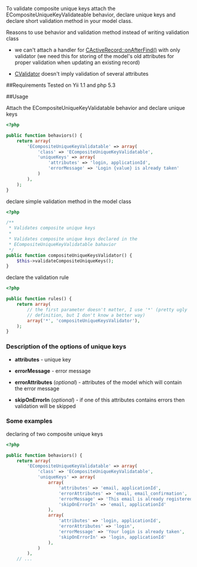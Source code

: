 To validate composite unique keys attach the ECompositeUniqueKeyValidateable behavior, declare unique keys and declare short validation method in your model class.

Reasons to use behavior and validation method instead of writing validation class

 * we can't attach a handler for [CActiveRecord::onAfterFind()](http://www.yiiframework.com/doc/api/1.1/CActiveRecord#onAfterFind-detail "CActiveRecord::onAfterFind") with only validator (we need this for storing of the model's old attributes for proper validation when updating an existing record)

 * [CValidator](http://www.yiiframework.com/doc/api/1.1/CValidator#validate-detail "CValidator") doesn't imply validation of several attributes

##Requirements 
Tested on Yii 1.1 and php 5.3

##Usage

Attach the ECompositeUniqueKeyValidatable behavior and declare unique keys

```php
<?php

public function behaviors() {
    return array(
        'ECompositeUniqueKeyValidatable' => array(
            'class' => 'ECompositeUniqueKeyValidatable',
            'uniqueKeys' => array(
                'attributes' => 'login, applicationId',
                'errorMessage' => 'Login {value} is already taken'
            )
        ),
    );
}
```

declare simple validation method in the model class

```php
<?php

/**
 * Validates composite unique keys
 *
 * Validates composite unique keys declared in the
 * ECompositeUniqueKeyValidatable bahavior
 */
public function compositeUniqueKeysValidator() {
    $this->validateCompositeUniqueKeys();
}
```

declare the validation rule

```php
<?php

public function rules() {
    return array(
        // the first parameter doesn't matter, I use '*' (pretty ugly
        // definition, but I don't know a better way)
        array('*', 'compositeUniqueKeysValidator'),
    );
}
```

### Description of the options of unique keys

 * **attributes** - unique key

 * **errorMessage** - error message

 * **errorAttributes** (_optional_) - attributes of the model which will contain the error message

 * **skipOnErrorIn** (_optional_) - if one of this attributes contains errors then validation will be skipped

### Some examples

declaring of two composite unique keys

```php
<?php

public function behaviors() {
    return array(
        'ECompositeUniqueKeyValidatable' => array(
            'class' => 'ECompositeUniqueKeyValidatable',
            'uniqueKeys' => array(
                array(
                    'attributes' => 'email, applicationId',
                    'errorAttributes' => 'email, email_confirmation',
                    'errorMessage' => 'This email is already registered',
                    'skipOnErrorIn' => 'email, applicationId'
                ),
                array(
                    'attributes' => 'login, applicationId',
                    'errorAttributes' => 'login',
                    'errorMessage' => 'Your login is already taken',
                    'skipOnErrorIn' => 'login, applicationId'
                ),
            )
        ),
    // ...
```
